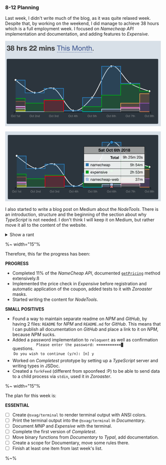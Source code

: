 ### 8-12 Planning

Last week, I didn't write much of the blog, as it was quite relaxed week. Despite that, by working on the weekend, I did manage to achieve 38 hours which is a full employment week. I focused on _Namecheap API_ implementation and documentation, and adding features to _Expensive_.

![38 hours](images/18/10-8/38.png)

![namecheap-expensive](images/18/10-8/namecheap.png)

I also started to write a blog post on Medium about the _NodeTools_. There is an introduction, structure and the beginning of the section about why _TypeScript_ is not needed. I don't think I will keep it on Medium, but rather move it all to the content of the website.

<details>
  <summary>Show a rant</summary>

  I was quite frustrated when I commented on a topic by a person whom I dislike suggesting they use ÀLaMode, and it was then marked as spam:

  ![alamode](images/18/10-8/alamode.png)

  So he commented

  > @zavr-1 This is not the place to advertise your project. Try submitting to JavaScript Weekly newsletter and Reddit instead. For ES2015 module syntax, there's also esm.

  Gosh how I hate these people who take everything so seriously. So this particular guy made like I don't know how many packages and thinks he's a star, because all the unintelligent mob just uses his packages and thinks he is a god. There is a cult around this person just like around _Babel_ and _TypeScript_. Why be so hostile? Just say, "thanks dude", it's a community after all, where ideas are allowed to propagate. But ofc, because he's got this feeling of superiority due to all this fame, he needs to say that I am advertising. `esm` builds an AST tree just like any other transpiler. But that's fine I'm just upset that I let myself get involved there, I knew I disliked that person but I thought he might be different. Turned out to be exactly as I thought -- too much pathos and ego. It's just packages take a chill pill.

  On the other hand, it helped me to understand once and for all that I'm not making my software for anyone else, I am making it for myself. If anyone wants to use it, they are welcome to it. It is not my job going around advertising and wanting people to download it. In fact, I want as little number of people to use my packages because otherwise they will be too mainstream and I will become like that person, so much stuck up. I want my software to be grunge and underworld, and if before I cared that people would want to download it, now I know for sure that all that I was doing, was first and foremost, for myself. I will do a due diligence, make a site for _NodeTools_, post a few links, but that's it.
</details>

%~ width="15"%

Therefore, this far the progress has been:

**PROGRESS**

- Completed 11% of the _NameCheap API_, documented [`getPricing`](https://github.com/rqt/namecheap#async-getpricingoptions-getpricing-pricing) method extensively.ß
- Implemented the price check in _Expensive_ before registration and automatic application of the coupon, added tests to it with _Zoroaster_ masks.
- Started writing the content for _NodeTools_.

**SMALL POSITIVES**

- Found a way to maintain separate readme on _NPM_ and _GitHub_, by having 2 files: `README` for _NPM_ and `README.md` for _GitHub_. This means that I can publish all documentation on _GitHub_ and place a link to it on _NPM_, because _NPM_ sucks.
- Added a password implementation to `reloquent` as well as confirmation questions. ![password](images/18/10-8/password.png) ![confirm](images/18/10-8/confirm.png)
- Worked on _Completest_ prototype by setting up a _TypeScript_ server and writing types in JSDoc.
- Created a `forkFeed` (different from spoonfeed :P) to be able to send data to a child process via `stdin`, used it in _Zoroaster_.

%~ width="15"%

The plan for this week is:

**ESSENTIAL**

- [ ] Create `@svag/terminal` to render terminal output with ANSI colors.
- [ ] Print the terminal output into the `@svag/terminal` in _Documentary_.
- [ ] Document _MNP_ and _Expensive_ with the terminal.
- [ ] Complete the first version of _Completest_.
- [ ] Move binary functions from _Documentary_ to _Typal_, add documentation.
- [ ] Create a scope for Documentary, move some rules there.
- [ ] Finish at least one item from last week's list.

%~%